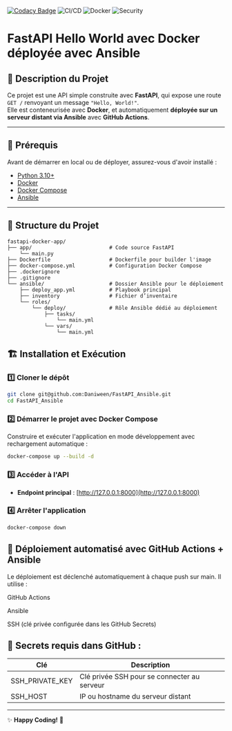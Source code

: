 [![Codacy Badge](https://app.codacy.com/project/badge/Grade/9cf82e6b649d493285f4da71ca086ebe)](https://app.codacy.com/gh/Daniween/fastAPI_Ansible/dashboard?utm_source=gh&utm_medium=referral&utm_content=&utm_campaign=Badge_grade)
![CI/CD](https://github.com/Daniween/fastAPI_Ansible/actions/workflows/deploy.yml/badge.svg)
![Docker](https://img.shields.io/badge/Docker-ready-blue)
![Security](https://img.shields.io/badge/Security-Scanned-brightgreen)

# FastAPI Hello World avec Docker déployée avec Ansible

## 📌 Description du Projet

Ce projet est une API simple construite avec **FastAPI**, qui expose une route `GET /` renvoyant un message `"Hello, World!"`.  
Elle est conteneurisée avec **Docker**, et automatiquement **déployée sur un serveur distant via Ansible** avec **GitHub Actions**.

---

## 🚀 Prérequis

Avant de démarrer en local ou de déployer, assurez-vous d'avoir installé :

- [Python 3.10+](https://www.python.org/downloads/)
- [Docker](https://www.docker.com/get-started)
- [Docker Compose](https://docs.docker.com/compose/install/)
- [Ansible](https://docs.ansible.com/ansible/latest/installation_guide/index.html)

---

## 📂 Structure du Projet

```
fastapi-docker-app/
├── app/                         # Code source FastAPI
    └── main.py
├── Dockerfile                   # Dockerfile pour builder l'image
├── docker-compose.yml           # Configuration Docker Compose
├── .dockerignore
├── .gitignore
└── ansible/                     # Dossier Ansible pour le déploiement
    ├── deploy_app.yml           # Playbook principal
    ├── inventory                # Fichier d’inventaire
    └── roles/
        └── deploy/              # Rôle Ansible dédié au déploiement
            ├── tasks/
                └── main.yml
            └── vars/
                └── main.yml
```

## 🏗️ Installation et Exécution

### 1️⃣ Cloner le dépôt

```bash
git clone git@github.com:Daniween/FastAPI_Ansible.git
cd FastAPI_Ansible
```

### 2️⃣ Démarrer le projet avec Docker Compose

Construire et exécuter l'application en mode développement avec rechargement automatique :

```bash
docker-compose up --build -d
```

### 3️⃣ Accéder à l'API

- **Endpoint principal** : [http://127.0.0.1:8000](http://127.0.0.1:8000)

### 4️⃣ Arrêter l'application

```bash
docker-compose down
```

## 🚀 Déploiement automatisé avec GitHub Actions + Ansible

Le déploiement est déclenché automatiquement à chaque push sur main.
Il utilise :

GitHub Actions

Ansible

SSH (clé privée configurée dans les GitHub Secrets)

## 🔐 Secrets requis dans GitHub :

| Clé             | Description                                 |
| --------------- | ------------------------------------------- |
| SSH_PRIVATE_KEY | Clé privée SSH pour se connecter au serveur |
| SSH_HOST        | IP ou hostname du serveur distant           |

---

✨ **Happy Coding!** 🚀
